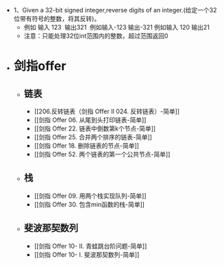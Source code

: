 - 1、Given a 32-bit signed integer,reverse digits of an integer.(给定一个32位带有符号的整数，将其反转)。
	- 例如 输入 123  输出321  例如输入-123 输出-321 例如输入 120 输出21
	- 注意：只能处理32位int范围内的整数，超过范围返回0
- # 剑指offer
	- ## 链表
		- [[206.反转链表（剑指 Offer II 024. 反转链表）-简单]]
		- [[剑指 Offer 06. 从尾到头打印链表-简单]]
		- [[剑指 Offer 22. 链表中倒数第k个节点-简单]]
		- [[剑指 Offer 25. 合并两个排序的链表-简单]]
		- [[剑指 Offer 18. 删除链表的节点-简单]]
		- [[剑指 Offer 52. 两个链表的第一个公共节点-简单]]
	- ## 栈
		- [[剑指 Offer 09. 用两个栈实现队列-简单]]
		- [[剑指 Offer 30. 包含min函数的栈-简单]]
	- ## 斐波那契数列
		- [[剑指 Offer 10- II. 青蛙跳台阶问题-简单]]
		- [[剑指 Offer 10- I. 斐波那契数列-简单]]